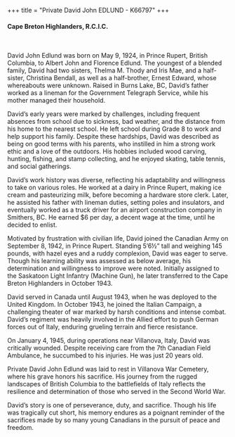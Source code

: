 +++
title = "Private David John EDLUND - K66797"
+++

#### Cape Breton Highlanders, R.C.I.C.
<br>


David John Edlund was born on May 9, 1924, in Prince Rupert, British Columbia, to Albert John and Florence Edlund. The youngest of a blended family, David had two sisters, Thelma M. Thody and Iris Mae, and a half-sister, Christina Bendall, as well as a half-brother, Ernest Edward, whose whereabouts were unknown. Raised in Burns Lake, BC, David’s father worked as a lineman for the Government Telegraph Service, while his mother managed their household.

David’s early years were marked by challenges, including frequent absences from school due to sickness, bad weather, and the distance from his home to the nearest school. He left school during Grade 8 to work and help support his family. Despite these hardships, David was described as being on good terms with his parents, who instilled in him a strong work ethic and a love of the outdoors. His hobbies included wood carving, hunting, fishing, and stamp collecting, and he enjoyed skating, table tennis, and social gatherings.

David’s work history was diverse, reflecting his adaptability and willingness to take on various roles. He worked at a dairy in Prince Rupert, making ice cream and pasteurizing milk, before becoming a hardware store clerk. Later, he assisted his father with lineman duties, setting poles and insulators, and eventually worked as a truck driver for an airport construction company in Smithers, BC. 
He earned $6 per day, a decent wage at the time, until he decided to enlist.

Motivated by frustration with civilian life, David joined the Canadian Army on September 8, 1942, in Prince Rupert. Standing 5’6½” tall and weighing 145 pounds, with hazel eyes and a ruddy complexion, David was eager to serve. 
Though his learning ability was assessed as below average, his determination and willingness to improve were noted. Initially assigned to the Saskatoon Light Infantry (Machine Gun), he later transferred to the Cape Breton Highlanders in October 1943.

David served in Canada until August 1943, when he was deployed to the United Kingdom. In October 1943, he joined the Italian Campaign, a challenging theater of war marked by harsh conditions and intense combat. David’s regiment was heavily involved in the Allied effort to push German forces out of Italy, enduring grueling terrain and fierce resistance.

On January 4, 1945, during operations near Villanova, Italy, David was critically wounded. Despite receiving care from the 7th Canadian Field Ambulance, he succumbed to his injuries. He was just 20 years old.

Private David John Edlund was laid to rest in Villanova War Cemetery, where his grave honors his sacrifice. 
His journey from the rugged landscapes of British Columbia to the battlefields of Italy reflects the resilience and determination of those who served in the Second World War.

David’s story is one of perseverance, duty, and sacrifice. 
Though his life was tragically cut short, his memory endures as a poignant reminder of the sacrifices made by so many young Canadians in the pursuit of peace and freedom.
